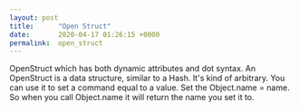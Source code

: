 ```yaml
---
layout: post
title:      "Open Struct"
date:       2020-04-17 01:26:15 +0000
permalink:  open_struct
---
```



OpenStruct which has both dynamic attributes and dot syntax. An OpenStruct is a data structure, similar to a Hash. It's kind of arbitrary. You can use it to set a command equal to a value. Set the Object.name = name. So when you call Object.name it will return the name you set it to.
